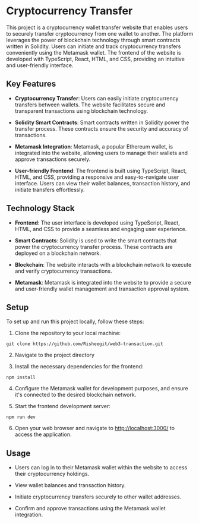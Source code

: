 # Cryptocurrency Transfer 

This project is a cryptocurrency wallet transfer website that enables users to securely transfer cryptocurrency from one wallet to another. The platform leverages the power of blockchain technology through smart contracts written in Solidity. Users can initiate and track cryptocurrency transfers conveniently using the Metamask wallet. The frontend of the website is developed with TypeScript, React, HTML, and CSS, providing an intuitive and user-friendly interface.

## Key Features

- **Cryptocurrency Transfer**: Users can easily initiate cryptocurrency transfers between wallets. The website facilitates secure and transparent transactions using blockchain technology.

- **Solidity Smart Contracts**: Smart contracts written in Solidity power the transfer process. These contracts ensure the security and accuracy of transactions.

- **Metamask Integration**: Metamask, a popular Ethereum wallet, is integrated into the website, allowing users to manage their wallets and approve transactions securely.

- **User-friendly Frontend**: The frontend is built using TypeScript, React, HTML, and CSS, providing a responsive and easy-to-navigate user interface. Users can view their wallet balances, transaction history, and initiate transfers effortlessly.

## Technology Stack

- **Frontend**: The user interface is developed using TypeScript, React, HTML, and CSS to provide a seamless and engaging user experience.

- **Smart Contracts**: Solidity is used to write the smart contracts that power the cryptocurrency transfer process. These contracts are deployed on a blockchain network.

- **Blockchain**: The website interacts with a blockchain network to execute and verify cryptocurrency transactions.

- **Metamask**: Metamask is integrated into the website to provide a secure and user-friendly wallet management and transaction approval system.

## Setup

To set up and run this project locally, follow these steps:

1. Clone the repository to your local machine:

```
git clone https://github.com/Risheegit/web3-transaction.git
```


2. Navigate to the project directory


3. Install the necessary dependencies for the frontend:

```
npm install
```


4. Configure the Metamask wallet for development purposes, and ensure it's connected to the desired blockchain network.

5. Start the frontend development server:

```
npm run dev
```


6. Open your web browser and navigate to [http://localhost:3000/](http://localhost:3000/) to access the application.

## Usage

- Users can log in to their Metamask wallet within the website to access their cryptocurrency holdings.

- View wallet balances and transaction history.

- Initiate cryptocurrency transfers securely to other wallet addresses.

- Confirm and approve transactions using the Metamask wallet integration.





